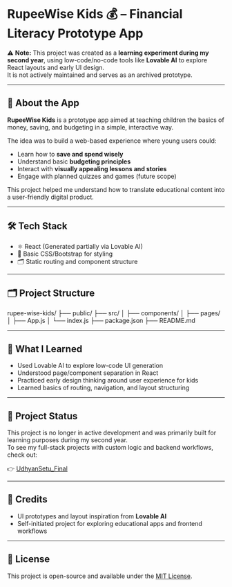 # RupeeWise Kids 💰 – Financial Literacy Prototype App

⚠️ **Note:** This project was created as a **learning experiment during my second year**, using low-code/no-code tools like **Lovable AI** to explore React layouts and early UI design.  
It is not actively maintained and serves as an archived prototype.

---

## 🧒 About the App

**RupeeWise Kids** is a prototype app aimed at teaching children the basics of money, saving, and budgeting in a simple, interactive way.

The idea was to build a web-based experience where young users could:
- Learn how to **save and spend wisely**
- Understand basic **budgeting principles**
- Interact with **visually appealing lessons and stories**
- Engage with planned quizzes and games (future scope)

This project helped me understand how to translate educational content into a user-friendly digital product.

---

## 🛠️ Tech Stack

- ⚛️ React (Generated partially via Lovable AI)
- 🎨 Basic CSS/Bootstrap for styling
- 🗂️ Static routing and component structure

---

## 🗂️ Project Structure

rupee-wise-kids/
├── public/
├── src/
│ ├── components/
│ ├── pages/
│ ├── App.js
│ └── index.js
├── package.json
├── README.md


---

## 🧠 What I Learned

- Used Lovable AI to explore low-code UI generation
- Understood page/component separation in React
- Practiced early design thinking around user experience for kids
- Learned basics of routing, navigation, and layout structuring

---

## 🚧 Project Status

This project is no longer in active development and was primarily built for learning purposes during my second year.  
To see my full-stack projects with custom logic and backend workflows, check out:

👉 [UdhyanSetu_Final](https://github.com/msv-akshat/UdhyanSetu_Final)

---

## 🙏 Credits

- UI prototypes and layout inspiration from **Lovable AI**
- Self-initiated project for exploring educational apps and frontend workflows

---

## 📄 License

This project is open-source and available under the [MIT License](LICENSE).
